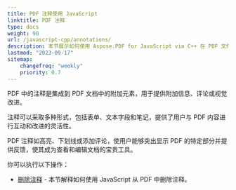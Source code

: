 ```yaml
---
title: PDF 注释使用 JavaScript
linktitle: PDF 注释
type: docs
weight: 90
url: /javascript-cpp/annotations/
description: 本节展示如何使用 Aspose.PDF for JavaScript via C++ 在 PDF 文件中使用各种注释。
lastmod: "2023-09-17"
sitemap:
    changefreq: "weekly"
    priority: 0.7
---
```


PDF 中的注释是集成到 PDF 文档中的附加元素，用于提供附加信息、评论或视觉改进。

注释可以采取多种形式，包括表单、文本字段和笔记，提供了用户与 PDF 内容进行互动和改进的灵活性。

PDF 注释如高亮、下划线或添加评论，使用户能够突出显示 PDF 的特定部分并提供反馈，使其成为查看和编辑文档的宝贵工具。

你可以执行以下操作：

- [删除注释](/pdf/javascript-cpp/delete-annotation/) - 本节解释如何使用 JavaScript 从 PDF 中删除注释。
